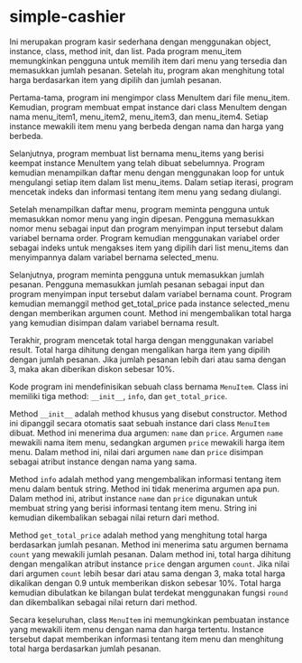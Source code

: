 # simple-cashier
Ini merupakan program kasir sederhana dengan menggunakan object, instance, class, method init, dan list. Pada program menu_item memungkinkan pengguna untuk memilih item dari menu yang tersedia dan memasukkan jumlah pesanan. Setelah itu, program akan menghitung total harga berdasarkan item yang dipilih dan jumlah pesanan.

Pertama-tama, program ini mengimpor class MenuItem dari file menu_item. Kemudian, program membuat empat instance dari class MenuItem dengan nama menu_item1, menu_item2, menu_item3, dan menu_item4. Setiap instance mewakili item menu yang berbeda dengan nama dan harga yang berbeda.

Selanjutnya, program membuat list bernama menu_items yang berisi keempat instance MenuItem yang telah dibuat sebelumnya. Program kemudian menampilkan daftar menu dengan menggunakan loop for untuk mengulangi setiap item dalam list menu_items. Dalam setiap iterasi, program mencetak indeks dan informasi tentang item menu yang sedang diulangi.

Setelah menampilkan daftar menu, program meminta pengguna untuk memasukkan nomor menu yang ingin dipesan. Pengguna memasukkan nomor menu sebagai input dan program menyimpan input tersebut dalam variabel bernama order. Program kemudian menggunakan variabel order sebagai indeks untuk mengakses item yang dipilih dari list menu_items dan menyimpannya dalam variabel bernama selected_menu.

Selanjutnya, program meminta pengguna untuk memasukkan jumlah pesanan. Pengguna memasukkan jumlah pesanan sebagai input dan program menyimpan input tersebut dalam variabel bernama count. Program kemudian memanggil method get_total_price pada instance selected_menu dengan memberikan argumen count. Method ini mengembalikan total harga yang kemudian disimpan dalam variabel bernama result.

Terakhir, program mencetak total harga dengan menggunakan variabel result. Total harga dihitung dengan mengalikan harga item yang dipilih dengan jumlah pesanan. Jika jumlah pesanan lebih dari atau sama dengan 3, maka akan diberikan diskon sebesar 10%.


Kode program ini mendefinisikan sebuah class bernama `MenuItem`. Class ini memiliki tiga method: `__init__`, `info`, dan `get_total_price`.

Method `__init__` adalah method khusus yang disebut constructor. Method ini dipanggil secara otomatis saat sebuah instance dari class `MenuItem` dibuat. Method ini menerima dua argumen: `name` dan `price`. Argumen `name` mewakili nama item menu, sedangkan argumen `price` mewakili harga item menu. Dalam method ini, nilai dari argumen `name` dan `price` disimpan sebagai atribut instance dengan nama yang sama.

Method `info` adalah method yang mengembalikan informasi tentang item menu dalam bentuk string. Method ini tidak menerima argumen apa pun. Dalam method ini, atribut instance `name` dan `price` digunakan untuk membuat string yang berisi informasi tentang item menu. String ini kemudian dikembalikan sebagai nilai return dari method.

Method `get_total_price` adalah method yang menghitung total harga berdasarkan jumlah pesanan. Method ini menerima satu argumen bernama `count` yang mewakili jumlah pesanan. Dalam method ini, total harga dihitung dengan mengalikan atribut instance `price` dengan argumen `count`. Jika nilai dari argumen `count` lebih besar dari atau sama dengan 3, maka total harga dikalikan dengan 0.9 untuk memberikan diskon sebesar 10%. Total harga kemudian dibulatkan ke bilangan bulat terdekat menggunakan fungsi `round` dan dikembalikan sebagai nilai return dari method.

Secara keseluruhan, class `MenuItem` ini memungkinkan pembuatan instance yang mewakili item menu dengan nama dan harga tertentu. Instance tersebut dapat memberikan informasi tentang item menu dan menghitung total harga berdasarkan jumlah pesanan.

